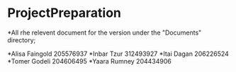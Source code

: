 # ProjectPreparation
*All rhe relevent document for the version under the "Documents" directory; 

*Alisa Faingold 205576937
*Inbar Tzur 312493927
*Itai Dagan 206226524
*Tomer Godeli 204606495
*Yaara Rumney 204434906
